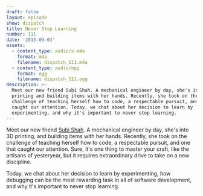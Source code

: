 ```yaml
---
draft: false
layout: episode
show: dispatch
title: Never Stop Learning
number: 111
date: '2015-09-03'
assets:
  - content_type: audio/x-m4a
    format: m4a
    filename: dispatch_111.m4a
  - content_type: audio/ogg
    format: ogg
    filename: dispatch_111.ogg
description: >-
  Meet our new friend Subi Shah. A mechanical engineer by day, she's into 3D
  printing and building items with her hands. Recently, she took on the
  challenge of teaching herself how to code, a respectable pursuit, and one that
  caught our attention. Today, we chat about her decision to learn by
  experimenting, and why it's important to never stop learning.
---
```

Meet our new friend [Subi Shah](http://svbi.me). A mechanical engineer by day, she's into 3D printing, and building items with her hands. Recently, she took on the challenge of teaching herself how to code, a respectable pursuit, and one that caught our attention. Sure, it's one thing to master your craft, like the artisans of yesteryear, but it requires extraordinary drive to take on a new discipline.

Today, we chat about her decision to learn by experimenting, how debugging can be the most rewarding task in all of software development, and why it's important to never stop learning.
